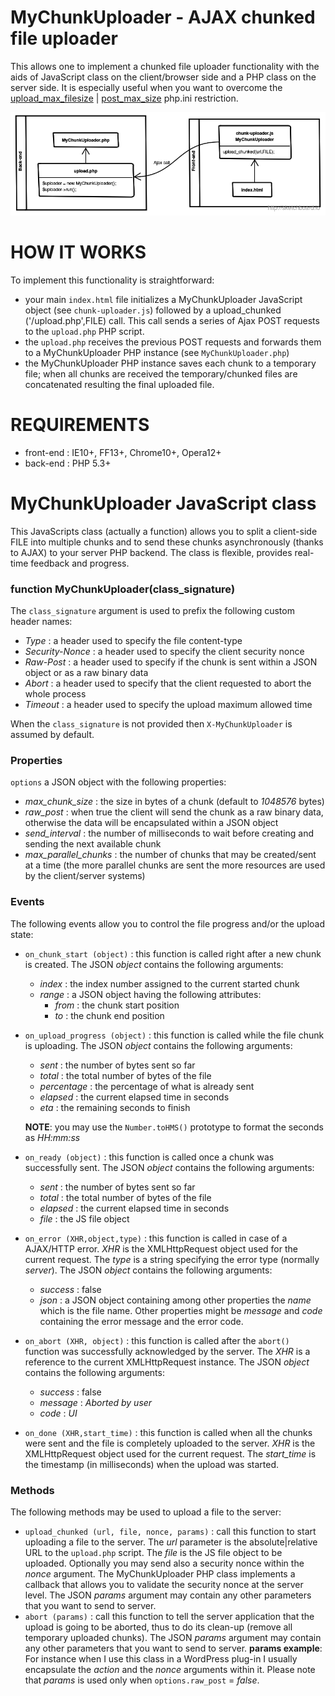 MyChunkUploader - AJAX chunked file uploader
===============
This allows one to implement a chunked file uploader functionality with the aids of JavaScript class on the client/browser side and a PHP class on the server side.
It is especially useful when you want to overcome the [upload_max_filesize](http://php.net/manual/en/ini.core.php#ini.upload-max-filesize) | [post_max_size](http://php.net/manual/en/ini.core.php#ini.post-max-size) php.ini restriction.

![My Diagram Image](usage-diagram.png)

HOW IT WORKS
============

To implement this functionality is straightforward:
- your main `index.html` file initializes a MyChunkUploader JavaScript object (see `chunk-uploader.js`) followed by a upload_chunked ('/upload.php',FILE) call. This call sends a series of Ajax POST requests to the `upload.php` PHP script.
- the `upload.php` receives the previous POST requests and forwards them to a MyChunkUploader PHP instance (see `MyChunkUploader.php`)
- the MyChunkUploader PHP instance saves each chunk to a temporary file; when all chunks are received the temporary/chunked files are concatenated resulting the final uploaded file.

REQUIREMENTS
============

- front-end : IE10+, FF13+, Chrome10+, Opera12+
- back-end  : PHP 5.3+

MyChunkUploader JavaScript class
================================

This JavaScripts class (actually a function) allows you to split a client-side FILE into multiple chunks and to send these chunks asynchronously (thanks to AJAX) to your server PHP backend. The class is flexible, provides real-time feedback and progress.

### function MyChunkUploader(class_signature)
The `class_signature` argument is used to prefix the following custom header names:
- *Type* : a header used to specify the file content-type
- *Security-Nonce* : a header used to specify the client security nonce
- *Raw-Post* : a header used to specify if the chunk is sent within a JSON object or as a raw binary data
- *Abort* : a header used to specify that the client requested to abort the whole process
- *Timeout* : a header used to specify the upload maximum allowed time

When the `class_signature` is not provided then `X-MyChunkUploader` is assumed by default.

### Properties
`options` a JSON object with the following properties:
- *max_chunk_size* : the size in bytes of a chunk (default to *1048576* bytes)
- *raw_post* : when true the client will send the chunk as a raw binary data, otherwise the data will be encapsulated within a JSON object
- *send_interval* : the number of milliseconds to wait before creating and sending the next available chunk
- *max_parallel_chunks* : the number of chunks that may be created/sent at a time (the more parallel chunks are sent the more resources are used by the client/server systems)

### Events
The following events allow you to control the file progress and/or the upload state:
- `on_chunk_start (object)` : this function is called right after a new chunk is created. The JSON *object* contains the following arguments:
  - *index* : the index number assigned to the current started chunk
  - *range* : a JSON object having the following attributes:
    * *from* : the chunk start position
    * *to* : the chunk end position
- `on_upload_progress (object)` : this function is called while the file chunk is uploading. The JSON *object* contains the following arguments:
  * *sent* : the number of bytes sent so far
  * *total* : the total number of bytes of the file
  * *percentage* : the percentage of what is already sent
  * *elapsed* : the current elapsed time in seconds
  * *eta* : the remaining seconds to finish

  **NOTE**: you may use the `Number.toHMS()` prototype to format the seconds as *HH:mm:ss*
  
- `on_ready (object)` : this function is called once a chunk was successfully sent. The JSON *object* contains the following arguments:
  * *sent* : the number of bytes sent so far
  * *total* : the total number of bytes of the file
  * *elapsed* : the current elapsed time in seconds
  * *file* : the JS file object
- `on_error (XHR,object,type)` : this function is called in case of a AJAX/HTTP error. *XHR* is the XMLHttpRequest object used for the current request. The *type* is a string specifying the error type (normally *server*). The JSON *object* contains the following arguments:
  * *success* : false
  * *json* : a JSON object containing among other properties the *name* which is the file name. Other properties might be *message* and *code* containing the error message and the error code.
- `on_abort (XHR, object)` : this function is called after the `abort()` function was successfully acknowledged by the server. The *XHR* is a reference to the current XMLHttpRequest instance. The JSON *object* contains the following arguments:
  * *success* : false
  * *message* : *Aborted by user*
  * *code* : *UI*
- `on_done (XHR,start_time)` : this function is called when all the chunks were sent and the file is completely uploaded to the server. *XHR* is the XMLHttpRequest object used for the current request. The *start_time* is the timestamp (in milliseconds) when the upload was started.

### Methods

The following methods may be used to upload a file to the server:
- `upload_chunked (url, file, nonce, params)` : call this function to start uploading a file to the server. The *url* parameter is the absolute|relative URL to the `upload.php` script. The *file* is the JS file object to be uploaded. Optionally you may send also a security nonce within the *nonce* argument. The MyChunkUploader PHP class implements a callback that allows you to validate the security nonce at the server level. The JSON *params* argument may contain any other parameters that you want to send to server.
- `abort (params)` : call this function to tell the server application that the upload is going to be aborted, thus to do its clean-up (remove all temporary uploaded chunks). The JSON *params* argument may contain any other parameters that you want to send to server.
  **params example**: For instance when I use this class in a WordPress plug-in I usually encapsulate the *action* and the *nonce* arguments within it. Please note that *params* is used only when `options.raw_post` = *false*.
